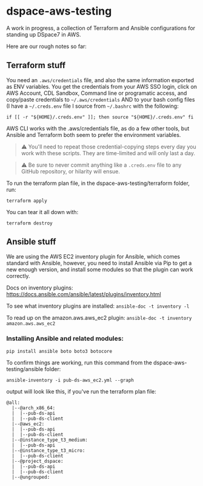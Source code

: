 # dspace-aws-testing

A work in progress, a collection of Terraform and Ansible configurations for standing up DSpace7 in AWS.

Here are our rough notes so far:

## Terraform stuff

You need an `.aws/credentials` file, and also the same information exported as ENV variables. You get the credentials from your AWS SSO login, click on AWS Account, CDL Sandbox, Command line or programatic access, and copy/paste credentials to `~/.aws/credentials` AND to your bash config files (I have a `~/.creds.env` file I source from `~/.bashrc` with the following:

`if [[ -r "${HOME}/.creds.env" ]]; then
     source "${HOME}/.creds.env"
fi`

AWS CLI works with the .aws/credentials file, as do a few other tools, but Ansible and Terraform both seem to prefer the environment variables.

> :warning: You'll need to repeat those credential-copying steps every day you work with these scripts. They are time-limited and will only last a day.

> :warning: Be sure to never commit anything like a `.creds.env` file to any GitHub repository, or hilarity will ensue.

To run the terraform plan file, in the dspace-aws-testing/terraform folder, run:

`terraform apply`

You can tear it all down with:

`terraform destroy`



## Ansible stuff

We are using the AWS EC2 inventory plugin for Ansible, which comes standard with Ansible, however, you need to install Ansible via Pip to get a new enough version, and install some modules so that the plugin can work correctly.

Docs on inventory plugins:
https://docs.ansible.com/ansible/latest/plugins/inventory.html

To see what inventory plugins are installed:
`ansible-doc -t inventory -l`

To read up on the amazon.aws.aws_ec2 plugin:
`ansible-doc -t inventory amazon.aws.aws_ec2`

### Installing Ansible and related modules:

`pip install ansible boto boto3 botocore`

To confirm things are working, run this command from the dspace-aws-testing/ansible folder:

`ansible-inventory -i pub-ds-aws_ec2.yml --graph`

output will look like this, if you've run the terraform plan file:

```
@all:
  |--@arch_x86_64:
  |  |--pub-ds-api
  |  |--pub-ds-client
  |--@aws_ec2:
  |  |--pub-ds-api
  |  |--pub-ds-client
  |--@instance_type_t3_medium:
  |  |--pub-ds-api
  |--@instance_type_t3_micro:
  |  |--pub-ds-client
  |--@project_dspace:
  |  |--pub-ds-api
  |  |--pub-ds-client
  |--@ungrouped:
```
